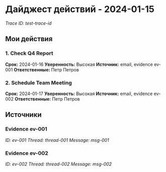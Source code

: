 # Дайджест действий - 2024-01-15

*Trace ID: test-trace-id*

## Мои действия

### 1. Check Q4 Report
**Срок:** 2024-01-16
**Уверенность:** Высокая
**Источник:** email, evidence ev-001
**Ответственные:** Петр Петров

### 2. Schedule Team Meeting
**Срок:** 2024-01-17
**Уверенность:** Высокая
**Источник:** email, evidence ev-002
**Ответственные:** Петр Петров

## Источники

### Evidence ev-001
*ID: ev-001*
*Thread: thread-001*
*Message: msg-001*

### Evidence ev-002
*ID: ev-002*
*Thread: thread-002*
*Message: msg-002*
